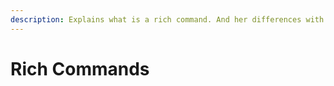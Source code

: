 ```yaml
---
description: Explains what is a rich command. And her differences with a basic command.
---
```


# Rich Commands

